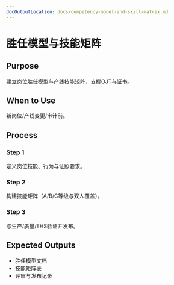 ```yaml
---
docOutputLocation: docs/competency-model-and-skill-matrix.md
---
```


# 胜任模型与技能矩阵

## Purpose

建立岗位胜任模型与产线技能矩阵，支撑OJT与证书。

## When to Use

新岗位/产线变更/审计前。

## Process

### Step 1

定义岗位技能、行为与证照要求。

### Step 2

构建技能矩阵（A/B/C等级与双人覆盖）。

### Step 3

与生产/质量/EHS验证并发布。

## Expected Outputs

- 胜任模型文档
- 技能矩阵表
- 评审与发布记录
